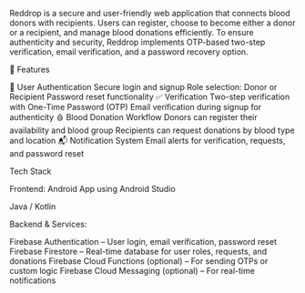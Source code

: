 Reddrop is a secure and user-friendly web application
that connects blood donors with recipients. Users can register, choose to
become either a donor or a recipient, and manage blood donations efficiently.
To ensure authenticity and security, Reddrop implements OTP-based two-step
verification, email verification, and a password recovery option.


🚀 Features

🔐
     User Authentication
Secure
      login and signup
Role
      selection: Donor or Recipient
Password
      reset functionality
✅
     Verification
Two-step
      verification with One-Time Password (OTP)
Email
      verification during signup for authenticity
🩸
     Blood Donation Workflow
Donors
      can register their availability and blood group
Recipients
      can request donations by blood type and location
📬
     Notification System
Email
      alerts for verification, requests, and password reset


Tech Stack

Frontend:
Android App using Android Studio

Java / Kotlin

Backend & Services:

Firebase Authentication – User login, email verification, password reset
Firebase Firestore – Real-time database for user roles, requests, and donations
Firebase Cloud Functions (optional) – For sending OTPs or custom logic
Firebase Cloud Messaging (optional) – For real-time notifications






 


